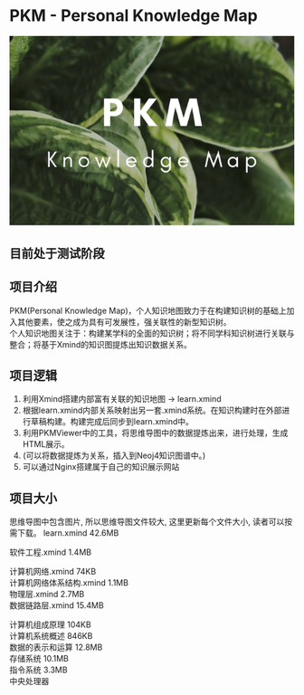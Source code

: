 # PKM - Personal Knowledge Map  
![image text](./resources/title_small.png)
## 目前处于测试阶段  
## 项目介绍  
PKM(Personal Knowledge Map)，个人知识地图致力于在构建知识树的基础上加入其他要素，使之成为具有可发展性，强关联性的新型知识树。  
个人知识地图关注于：构建某学科的全面的知识树；将不同学科知识树进行关联与整合；将基于Xmind的知识图提炼出知识数据关系。  
## 项目逻辑
1. 利用Xmind搭建内部富有关联的知识地图 -> learn.xmind
2. 根据learn.xmind内部关系映射出另一套.xmind系统。在知识构建时在外部进行草稿构建。构建完成后同步到learn.xmind中。
3. 利用PKMViewer中的工具，将思维导图中的数据提炼出来，进行处理，生成HTML展示。
4. (可以将数据提炼为关系，插入到Neoj4知识图谱中。)
5. 可以通过Nginx搭建属于自己的知识展示网站

## 项目大小
思维导图中包含图片, 所以思维导图文件较大, 这里更新每个文件大小, 读者可以按需下载。
learn.xmind  42.6MB  

软件工程.xmind  1.4MB  

计算机网络.xmind  74KB  
计算机网络体系结构.xmind  1.1MB  
物理层.xmind  2.7MB  
数据链路层.xmind  15.4MB  

计算机组成原理  104KB  
计算机系统概述  846KB  
数据的表示和运算  12.8MB  
存储系统  10.1MB  
指令系统  3.3MB  
中央处理器  
